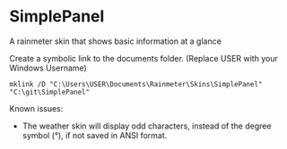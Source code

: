 # SimplePanel
A rainmeter skin that shows basic information at a glance

Create a symbolic link to the documents folder. (Replace USER with your Windows Username)
```
mklink /D "C:\Users\USER\Documents\Rainmeter\Skins\SimplePanel" "C:\git\SimplePanel"
```

Known issues:
* The weather skin will display odd characters, instead of the degree symbol (°), if not saved in ANSI format.